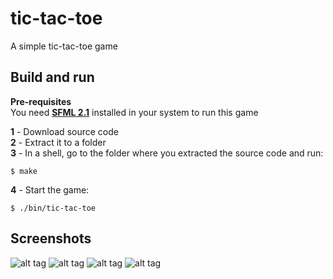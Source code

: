 tic-tac-toe
===========

A simple tic-tac-toe game

## Build and run

**Pre-requisites**  
You need **[SFML 2.1](http://sfml-dev.org/)** installed in your system to run this game

**1** - Download source code  
**2** - Extract it to a folder  
**3** - In a shell, go to the folder where you extracted the source code and run:  
```
$ make
```
**4** - Start the game:  
```
$ ./bin/tic-tac-toe
```

## Screenshots

![alt tag](http://oi62.tinypic.com/2ilimma.jpg)
![alt tag](http://oi57.tinypic.com/1z52a3d.jpg)
![alt tag](http://oi58.tinypic.com/eqy2yq.jpg)
![alt tag](http://oi59.tinypic.com/ridxk6.jpg)
